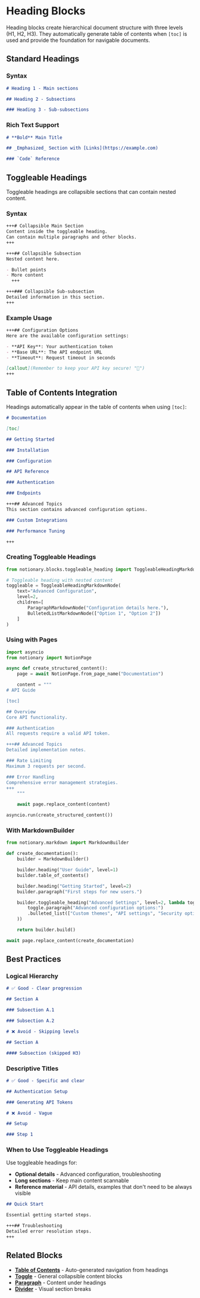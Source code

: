 # Heading Blocks

Heading blocks create hierarchical document structure with three levels (H1, H2, H3). They automatically generate table of contents when `[toc]` is used and provide the foundation for navigable documents.

## Standard Headings

### Syntax

```markdown
# Heading 1 - Main sections

## Heading 2 - Subsections

### Heading 3 - Sub-subsections
```

### Rich Text Support

```markdown
# **Bold** Main Title

## _Emphasized_ Section with [Links](https://example.com)

### `Code` Reference
```

## Toggleable Headings

Toggleable headings are collapsible sections that can contain nested content.

### Syntax

```markdown
+++# Collapsible Main Section
Content inside the toggleable heading.
Can contain multiple paragraphs and other blocks.
+++

+++## Collapsible Subsection
Nested content here.

- Bullet points
- More content
  +++

+++### Collapsible Sub-subsection
Detailed information in this section.
+++
```

### Example Usage

```markdown
+++## Configuration Options
Here are the available configuration settings:

- **API Key**: Your authentication token
- **Base URL**: The API endpoint URL
- **Timeout**: Request timeout in seconds

[callout](Remember to keep your API key secure! "🔐")
+++
```

## Table of Contents Integration

Headings automatically appear in the table of contents when using `[toc]`:

```markdown
# Documentation

[toc]

## Getting Started

### Installation

### Configuration

## API Reference

### Authentication

### Endpoints

+++## Advanced Topics
This section contains advanced configuration options.

### Custom Integrations

### Performance Tuning

+++
```

### Creating Toggleable Headings

```python
from notionary.blocks.toggleable_heading import ToggleableHeadingMarkdownNode

# Toggleable heading with nested content
toggleable = ToggleableHeadingMarkdownNode(
    text="Advanced Configuration",
    level=2,
    children=[
        ParagraphMarkdownNode("Configuration details here."),
        BulletedListMarkdownNode(["Option 1", "Option 2"])
    ]
)
```

### Using with Pages

```python
import asyncio
from notionary import NotionPage

async def create_structured_content():
    page = await NotionPage.from_page_name("Documentation")

    content = """
# API Guide

[toc]

## Overview
Core API functionality.

### Authentication
All requests require a valid API token.

+++## Advanced Topics
Detailed implementation notes.

### Rate Limiting
Maximum 3 requests per second.

### Error Handling
Comprehensive error management strategies.
+++
    """

    await page.replace_content(content)

asyncio.run(create_structured_content())
```

### With MarkdownBuilder

```python
from notionary.markdown import MarkdownBuilder

def create_documentation():
    builder = MarkdownBuilder()

    builder.heading("User Guide", level=1)
    builder.table_of_contents()

    builder.heading("Getting Started", level=2)
    builder.paragraph("First steps for new users.")

    builder.toggleable_heading("Advanced Settings", level=2, lambda toggle: (
        toggle.paragraph("Advanced configuration options:")
        .bulleted_list(["Custom themes", "API settings", "Security options"])
    ))

    return builder.build()

await page.replace_content(create_documentation)
```

## Best Practices

### Logical Hierarchy

```markdown
# ✅ Good - Clear progression

## Section A

### Subsection A.1

### Subsection A.2

# ❌ Avoid - Skipping levels

## Section A

#### Subsection (skipped H3)
```

### Descriptive Titles

```markdown
# ✅ Good - Specific and clear

## Authentication Setup

### Generating API Tokens

# ❌ Avoid - Vague

## Setup

### Step 1
```

### When to Use Toggleable Headings

Use toggleable headings for:

- **Optional details** - Advanced configuration, troubleshooting
- **Long sections** - Keep main content scannable
- **Reference material** - API details, examples that don't need to be always visible

```markdown
## Quick Start

Essential getting started steps.

+++## Troubleshooting
Detailed error resolution steps.
+++
```

## Related Blocks

- **[Table of Contents](table-of-contents.md)** - Auto-generated navigation from headings
- **[Toggle](toggle.md)** - General collapsible content blocks
- **[Paragraph](paragraph.md)** - Content under headings
- **[Divider](divider.md)** - Visual section breaks
